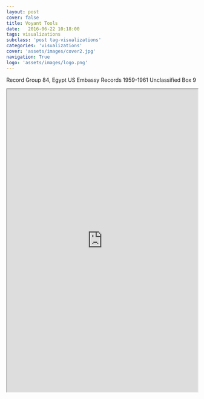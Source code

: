 ```yaml
---
layout: post
cover: false
title: Voyant Tools
date:   2016-06-22 10:18:00
tags: visualizations
subclass: 'post tag-visualizations'
categories: 'visualizations'
cover: 'assets/images/cover2.jpg'
navigation: True
logo: 'assets/images/logo.png'
---
```


Record Group 84, Egypt US Embassy Records 1959-1961 Unclassified Box 9

<!--    Exported from Voyant Tools: http://voyant-tools.org/.
Please note that this is an early version and the API may change.
Feel free to change the height and width values below: -->
<iframe style='width: 100%; height: 800px' src='http://voyant-tools.org:80/?analysis=pca&limit=500&dimensions=2&clusters=5&comparisonType=raw&corpus=19c5cdf8c6b39b006736560a952526eb&view=ScatterPlot'></iframe>

